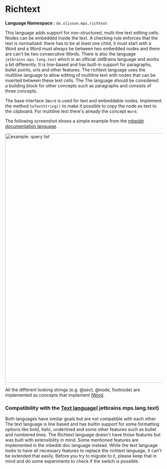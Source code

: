 # Richtext

**Language Namespace :** `de.slisson.mps.richtext`

This language adds support for non-structured, multi-line text editing cells. Nodes can be embedded inside the text.
A checking rule enforces that the text is normalized: there has to be at least one child, it must start with a Word and
a Word must always be between two embedded nodes and there are can't be two consecutive Words.
There is also the language `jetbrains.mps.lang.text` which is an official JetBrains language and works a bit differently.
It is line-based and has built-in support for paragraphs, bullet points, urls and other features. The richtext language uses
the multiline language to allow editing of multiline text with nodes that can be inserted between these text cells. The
The language should be considered a building block for other concepts such as paragraphs and consists of three concepts.

The base interface `IWord` is used for text and embeddable nodes. Implement the method `toTextString()` to make it possible to copy the
node as text to the clipboard. For multiline text there's already the concept `Word`. 

The following screenshot shows a simple example from the [mbeddr documentation language](http://mbeddr.com/files/documentationdocumentation.pdf).

<img alt="example: query list" src="../../img/richtext_doc_example.png" width="800px" />

All the different looking strings (e.g. @sect, @node, footnode) are implemented as concepts that implement [IWord](http://127.0.0.1:63320/node?ref=r%3Aca2ab6bb-f6e7-4c0f-a88c-b78b9b31fff3%28de.slisson.mps.richtext.structure%29%2F2557074442922392300).

### Compatibility with the [Text language](https://www.jetbrains.com/help/mps/generic-placeholders-and-generic-comments.html#thetextlanguage)( jetbrains.mps.lang.text)

Both languages have similar goals but are not compatible with each other.
The text language is line based and has builtin support for some formatting options like bold, italic, underlined and some 
other features such as bullet and numbered lines.
The Richtext language doesn't have those features but was built with extensibility in mind. Some mentioned features
are implemented in the mbeddr.doc language instead. While the text language looks to have all necessary features to replace
the richtext language, it can't be extended that easily. Before you try to migrate to it, please keep that in mind and
do some experiments to check if the switch is possible.